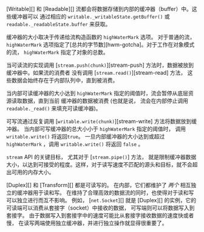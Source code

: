 
<!--type=misc-->

[Writable][] 和 [Readable][] 流都会将数据存储到内部的缓冲器（buffer）中。这些缓冲器可以
通过相应的 `writable._writableState.getBuffer()` 或
`readable._readableState.buffer` 来获取。

缓冲器的大小取决于传递给流构造函数的 `highWaterMark` 选项。
对于普通的流， `highWaterMark` 选项指定了[总共的字节数][hwm-gotcha]。对于工作在对象模式的流，
`highWaterMark` 指定了对象的总数。

当可读流的实现调用 
[`stream.push(chunk)`][stream-push] 方法时，数据被放到缓冲器中。如果流的消费者
没有调用 [`stream.read()`][stream-read] 方法， 这些数据会始终存在于内部队列中，直到被消费。

当内部可读缓冲器的大小达到 `highWaterMark` 指定的阈值时，流会暂停从底层资源读取数据，直到当前
缓冲器的数据被消费 (也就是说，
流会在内部停止调用 `readable._read()` 来填充可读缓冲器)。

可写流通过反复调用
[`writable.write(chunk)`][stream-write] 方法将数据放到缓冲器。
当内部可写缓冲器的总大小小于
`highWaterMark` 指定的阈值时， 调用 `writable.write()` 将返回`true`。 
一旦内部缓冲器的大小达到或超过 `highWaterMark` ，调用 `writable.write()` 将返回 `false` 。

`stream` API 的关键目标， 尤其对于 [`stream.pipe()`] 方法，
就是限制缓冲器数据大小，以达到可接受的程度。这样，对于读写速度不匹配的源头和目标，就不会超出可用的内存大小。

[Duplex][] 和 [Transform][] 都是可读写的。
在内部，它们都维护了 *两个* 相互独立的缓冲器用于读和写。
在维持了合理高效的数据流的同时，也使得对于读和写可以独立进行而互不影响。
例如， [`net.Socket`][] 就是 [Duplex][] 的实例，它的可读端可以消费从套接字（socket）中接收的数据， 
可写端则可以将数据写入到套接字。
由于数据写入到套接字中的速度可能比从套接字接收数据的速度快或者慢，
在读写两端使用独立缓冲器，并进行独立操作就显得很重要了。

